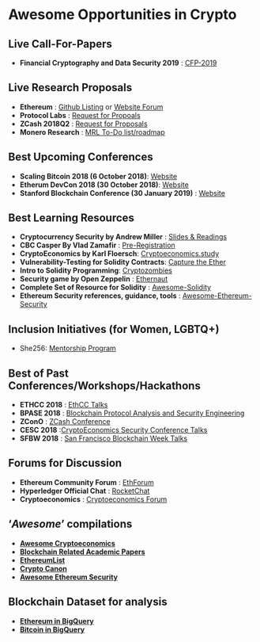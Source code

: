 # Awesome Opportunities in Crypto

## Live Call-For-Papers
* **Financial Cryptography and Data Security 2019** : [CFP-2019](http://fc19.ifca.ai/cfp.html)

## Live Research Proposals
* **Ethereum** : [Github Listing](https://github.com/ethereum/research/wiki/Problems) or [Website Forum](https://ethresear.ch/)
* **Protocol Labs** : [Request for Propoals](https://github.com/protocol/research-RFPs)
* **ZCash 2018Q2** : [Request for Proposals](https://github.com/ZcashFoundation/GrantProposals-2018Q2)
* **Monero Research** : [MRL To-Do list/roadmap](https://github.com/monero-project/research-lab/issues/29)

## Best Upcoming Conferences
* **Scaling Bitcoin 2018 (6 October 2018)**: [Website](https://tokyo2018.scalingbitcoin.org)
* **Etherum DevCon 2018 (30 October 2018)**: [Website](https://devcon4.ethereum.org)
* **Stanford Blockchain Conference (30 January 2019)** : [Website](https://cyber.stanford.edu/sbc19)


## Best Learning Resources
* **Cryptocurrency Security by Andrew Miller** : [Slides & Readings](http://soc1024.ece.illinois.edu/)
* **CBC Casper By Vlad Zamafir** : [Pre-Registration](https://blockchainedu1.typeform.com/to/oy6ai0)
* **CryptoEconomics by Karl Floersch**: [Cryptoeconomics.study](http://cryptoeconomics.study)
* **Vulnerability-Testing for Solidity Contracts**: [Capture the Ether](http://capturetheether.com)
* **Intro to Solidity Programming**: [Cryptozombies](https://cryptozombies.io)
* **Security game by Open Zeppelin** : [Ethernaut](https://ethernaut.zeppelin.solutions/)
* **Complete Set of Resource for Solidity** : [Awesome-Solidity](https://github.com/bkrem/awesome-solidity)
* **Ethereum Security references, guidance, tools** : [Awesome-Ethereum-Security](https://github.com/trailofbits/awesome-ethereum-security)

## Inclusion Initiatives (for Women, LGBTQ+)
* She256: [Mentorship Program](https://www.she256.io/mentorship)

## Best of Past Conferences/Workshops/Hackathons
* **ETHCC 2018** : [EthCC Talks](https://docs.google.com/spreadsheets/d/1t3CdiKlTiozbFkFwBVbNQ1Qc9s9ipDSRJPwGsHd0Yvw)
* **BPASE 2018** : [Blockchain Protocol Analysis and Security Engineering](https://cyber.stanford.edu/bpase18)
* **ZConO** : [ZCash Conference](https://www.youtube.com/playlist?list=PL40dyJ0UYTLK507afWUMgzUYeh-i4qQWS&app=desktop)
* **CESC 2018** :[CryptoEconomics Security Conference Talks](https://www.youtube.com/playlist?list=PLlXOG3oO_Ajm0_DY2IX8fXL6QPqdnYsTV&mc_eid=359f89005e&mc_cid=4adc0928c9&app=desktop)
* **SFBW 2018** : [San Francisco Blockchain Week Talks](https://www.youtube.com/playlist?list=PLlXOG3oO_AjlB7YkamMn1rDpxJRue6CKj&mc_eid=359f89005e&mc_cid=4adc0928c9&app=desktop)

## Forums for Discussion
* **Ethereum Community Forum** : [EthForum](http://forum.ethereum.org/)
* **Hyperledger Official Chat** : [RocketChat](https://chat.hyperledger.org/)
* **Cryptoeconomics** : [Cryptoeconomics Forum](https://forum.cryptoeconomics.study/)

## ‘*Awesome*’ compilations
* **[Awesome Cryptoeconomics](https://github.com/jpantunes/awesome-cryptoeconomics)**
* **[Blockchain Related Academic Papers](https://github.com/decrypto-org/blockchain-papers)**
* **[EthereumList](https://github.com/Scanate/EthList)**
* **[Crypto Canon](https://a16z.com/2018/02/10/crypto-readings-resources/)**
* **[Awesome Ethereum Security](https://github.com/trailofbits/awesome-ethereum-security)**

## Blockchain Dataset for analysis  
* **[Ethereum in BigQuery](https://cloud.google.com/blog/products/data-analytics/ethereum-bigquery-public-dataset-smart-contract-analytics)**
* **[Bitcoin in BigQuery](https://cloud.google.com/blog/products/gcp/bitcoin-in-bigquery-blockchain-analytics-on-public-data)**
